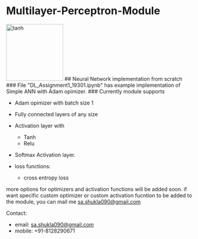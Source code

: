 # Multilayer-Perceptron-Module
<img alt = "tanh" width = 154 scr = "https://github.com/SaShukla090/Multilayer-Perceptron-Module/blob/master/tanh.jpg">
## Neural Network implementation from scratch
### File "DL_Assignment1_19301.ipynb" has example implementation of Simple ANN with Adam opimizer.
### Currently module supports

 - Adam opimizer with batch size 1
 - Fully connected layers of any size
 - Activation layer with 
    - Tanh
    - Relu
  
 - Softmax Activation layer.
 - loss functions:
    - cross entropy loss
    
 more options for optimizers and activation functions will be added soon.
 if want specific custom optimizer or custom activation fucntion to be added to the module, you can mail me sa.shukla090@gmail.com
 
 
 Contact:
 
  - email: sa.shukla090@gmail.com
  - mobile: +91-8128290671
